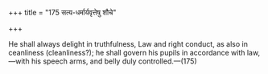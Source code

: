 +++
title = "175 सत्य-धर्मार्यवृत्तेषु शौचे"

+++

He shall always delight in truthfulness, Law and right conduct, as also in ceanliness (cleanliness?); he shall govern his pupils in accordance with law,—with his speech arms, and belly duly controlled.—(175)